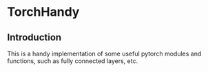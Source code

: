 # TorchHandy

## Introduction

This is a handy implementation of some useful pytorch modules and functions, such as fully connected layers, etc.

